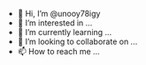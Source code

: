 - 👋 Hi, I’m @unooy78igy
- 👀 I’m interested in ...
- 🌱 I’m currently learning ...
- 💞️ I’m looking to collaborate on ...
- 📫 How to reach me ...

<!---
unooy78igy/unooy78igy is a ✨ special ✨ repository because its `README.md` (this file) appears on your GitHub profile.
You can click the Preview link to take a look at your changes.
--->
